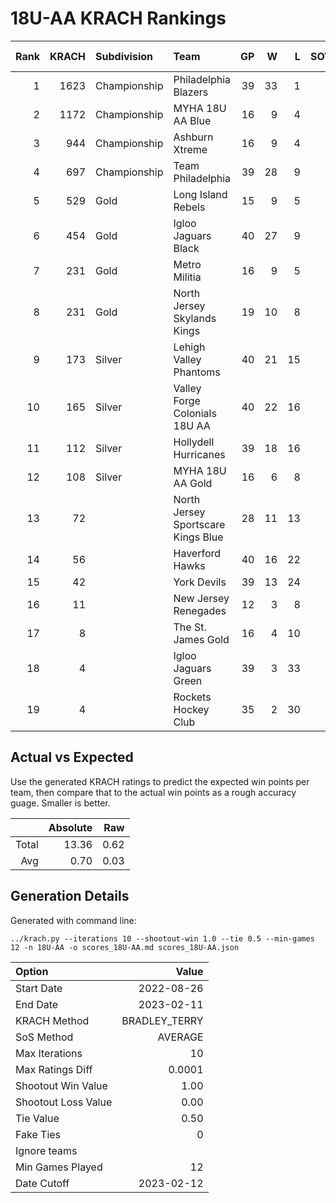 # 18U-AA KRACH Rankings
Rank|KRACH|Subdivision|Team|GP|W|L|SOW|SOL|T|SoS|Exp Wins|Win Diff
---:|---:|:---|:---|---:|---:|---:|---:|---:|---:|---:|---:|---:
1|1623|Championship|Philadelphia Blazers|39|33|1|3|2|0|350|33.1|-2.9
2|1172|Championship|MYHA 18U AA Blue|16|9|4|3|0|0|649|11.1|-0.9
3|944|Championship|Ashburn Xtreme|16|9|4|3|0|0|527|11.3|-0.7
4|697|Championship|Team Philadelphia|39|28|9|2|0|0|383|28.9|-1.1
5|529|Gold|Long Island Rebels|15|9|5|1|0|0|421|9.8|-0.2
6|454|Gold|Igloo Jaguars Black|40|27|9|0|4|0|402|26.5|-0.5
7|231|Gold|Metro Militia|16|9|5|2|0|0|183|11.4|0.4
8|231|Gold|North Jersey Skylands Kings|19|10|8|0|1|0|462|10.0|-0.0
9|173|Silver|Lehigh Valley Phantoms|40|21|15|1|3|0|314|22.6|0.6
10|165|Silver|Valley Forge Colonials 18U AA|40|22|16|1|1|0|279|23.8|0.8
11|112|Silver|Hollydell Hurricanes|39|18|16|2|3|0|252|20.8|0.8
12|108|Silver|MYHA 18U AA Gold|16|6|8|1|1|0|382|7.2|0.2
13|72||North Jersey Sportscare Kings Blue|28|11|13|2|2|0|193|13.6|0.6
14|56||Haverford Hawks|40|16|22|1|1|0|285|18.1|1.1
15|42||York Devils|39|13|24|1|1|0|305|14.9|0.9
16|11||New Jersey Renegades|12|3|8|1|0|0|85|4.5|0.5
17|8||The St. James Gold|16|4|10|0|2|0|73|4.4|0.4
18|4||Igloo Jaguars Green|39|3|33|1|2|0|244|4.4|0.4
19|4||Rockets Hockey Club|35|2|30|1|2|0|268|3.3|0.3

## Actual vs Expected
Use the generated KRACH ratings to predict the expected win points per team, then compare that to the actual win points as a rough accuracy guage. Smaller is better.

||Absolute|Raw
|---:|---:|---:
|Total|13.36|0.62
|Avg|0.70|0.03

## Generation Details

Generated with command line:
```
../krach.py --iterations 10 --shootout-win 1.0 --tie 0.5 --min-games 12 -n 18U-AA -o scores_18U-AA.md scores_18U-AA.json
```

| Option | Value |
| :----- | ----: |
| Start Date | 2022-08-26 |
| End Date | 2023-02-11 |
| KRACH Method | BRADLEY_TERRY |
| SoS Method | AVERAGE |
| Max Iterations | 10 |
| Max Ratings Diff | 0.0001 |
| Shootout Win Value | 1.00 |
| Shootout Loss Value | 0.00 |
| Tie Value | 0.50 |
| Fake Ties | 0 |
| Ignore teams |  |
| Min Games Played | 12 |
| Date Cutoff | 2023-02-12 |


